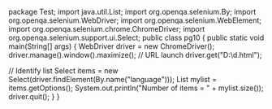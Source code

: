 package Test;
import java.util.List;
import org.openqa.selenium.By;
import org.openqa.selenium.WebDriver;
import org.openqa.selenium.WebElement;
import org.openqa.selenium.chrome.ChromeDriver;
import org.openqa.selenium.support.ui.Select;
public class pg10 {
public static void main(String[] args) {
WebDriver driver = new ChromeDriver();
driver.manage().window().maximize();
// URL launch
driver.get("D:\\d.html");

// Identify list
Select items = new Select(driver.findElement(By.name("language")));
List<WebElement> mylist = items.getOptions();
System.out.println("Number of items = " + mylist.size());
driver.quit();
}
}
